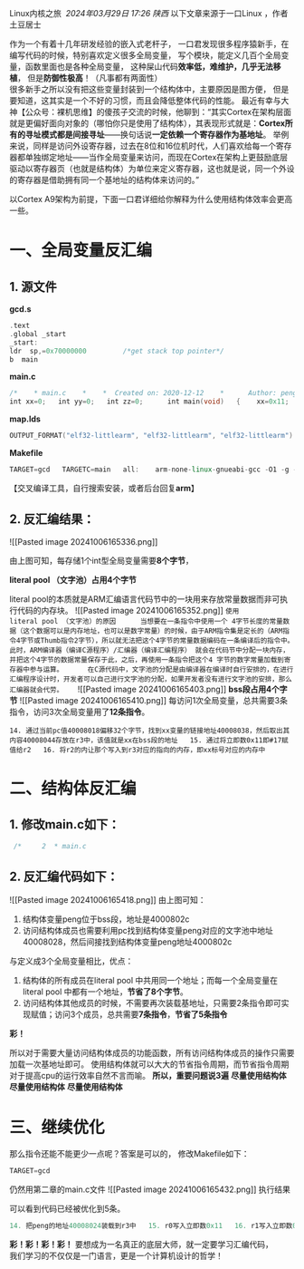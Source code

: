 Linux内核之旅
 _2024年03月29日 17:26_ _陕西_
以下文章来源于一口Linux ，作者土豆居士

作为一个有着十几年研发经验的嵌入式老杆子，
一口君发现很多程序猿新手，在编写代码的时候，特别喜欢定义很多全局变量，
写个模块，能定义几百个全局变量，函数里面也是各种全局变量，
这种屎山代码**效率低，难维护，几乎无法移植**，
但是**防御性极高**！（凡事都有两面性）  
很多新手之所以没有把这些变量封装到一个结构体中，主要原因是图方便，
但是要知道，这其实是一个不好的习惯，而且会降低整体代码的性能。
最近有幸与大神【公众号：裸机思维】的傻孩子交流的时候，他聊到：“其实Cortex在架构层面就是更偏好面向对象的（哪怕你只是使用了结构体），其表现形式就是：**Cortex所有的寻址模式都是间接寻址**——换句话说**一定依赖一个寄存器作为基地址**。
举例来说，同样是访问外设寄存器，过去在8位和16位机时代，人们喜欢给每一个寄存器都单独绑定地址——当作全局变量来访问，而现在Cortex在架构上更鼓励底层驱动以寄存器页（也就是结构体）为单位来定义寄存器，这也就是说，同一个外设的寄存器是借助拥有同一个基地址的结构体来访问的。”

以Cortex A9架构为前提，下面一口君详细给你解释为什么使用结构体效率会更高一些。
# 一、全局变量反汇编

## 1. 源文件

**gcd.s**
```cpp
.text
.global _start
_start:
ldr  sp,=0x70000000         /*get stack top pointer*/
b  main   
```
**main.c**
```cpp
/*    * main.c    *    *  Created on: 2020-12-12    *      Author: pengdan    */   
int xx=0;   int yy=0;   int zz=0;      int main(void)   {    xx=0x11;    yy=0x22;    zz=0x33;       while(1);       return 0;   }   
```
**map.lds**
```cpp
OUTPUT_FORMAT("elf32-littlearm", "elf32-littlearm", "elf32-littlearm")   /*OUTPUT_FORMAT("elf32-arm", "elf32-arm", "elf32-arm")*/   OUTPUT_ARCH(arm)   ENTRY(_start)   SECTIONS   {    . = 0x40008000;    . = ALIGN(4);    .text      :    {     gcd.o(.text)     *(.text)    }    . = ALIGN(4);       .rodata :     { *(.rodata) }       . = ALIGN(4);       .data :     { *(.data) }       . = ALIGN(4);       .bss :        { *(.bss) }   }   
```
**Makefile**
```cpp
TARGET=gcd   TARGETC=main   all:    arm-none-linux-gnueabi-gcc -O1 -g -c -o $(TARGETC).o  $(TARGETC).c    arm-none-linux-gnueabi-gcc -O1 -g -c -o $(TARGET).o $(TARGET).s    arm-none-linux-gnueabi-gcc -O1 -g -S -o $(TARGETC).s  $(TARGETC).c    arm-none-linux-gnueabi-ld $(TARGETC).o $(TARGET).o -Tmap.lds  -o  $(TARGET).elf     arm-none-linux-gnueabi-objcopy -O binary -S $(TARGET).elf $(TARGET).bin    arm-none-linux-gnueabi-objdump -D $(TARGET).elf > $(TARGET).dis      clean:    rm -rf *.o *.elf *.dis *.bin   
```
【交叉编译工具，自行搜索安装，或者后台回复**arm**】

## 2. 反汇编结果：
![[Pasted image 20241006165336.png]]

由上图可知，每存储1个int型全局变量需要**8个字节**，

**literal pool （文字池）占用4个字节**

literal pool的本质就是ARM汇编语言代码节中的一块用来存放常量数据而非可执行代码的内存块。
![[Pasted image 20241006165352.png]]
`使用literal pool （文字池）的原因      当想要在一条指令中使用一个 4字节长度的常量数据（这个数据可以是内存地址，也可以是数字常量）的时候，由于ARM指令集是定长的（ARM指令4字节或Thumb指令2字节），所以就无法把这个4字节的常量数据编码在一条编译后的指令中。此时，ARM编译器（编译C源程序）/汇编器（编译汇编程序） 就会在代码节中分配一块内存，并把这个4字节的数据常量保存于此，之后，再使用一条指令把这个4 字节的数字常量加载到寄存器中参与运算。      在C源代码中，文字池的分配是由编译器在编译时自行安排的，在进行汇编程序设计时，开发者可以自己进行文字池的分配，如果开发者没有进行文字池的安排，那么汇编器就会代劳。   `
![[Pasted image 20241006165403.png]]
**bss段占用4个字节**
![[Pasted image 20241006165410.png]]
每访问1次全局变量，总共需要3条指令，访问3次全局变量用了**12条指令**。

`14. 通过当前pc值40008018偏移32个字节，找到xx变量的链接地址40008038，然后取出其内容40008044存放在r3中，该值就是xx在bss段的地址   15. 通过将立即数0x11即#17赋值给r2   16. 将r2的内让那个写入到r3对应的指向的内存，即xx标号对应的内存中   `

# 二、结构体反汇编

## 1. 修改main.c如下：
```cpp
 /*     2  * main.c                                                                3  *     4  *  Created on: 2020-12-12     5  *      Author: 一口Linux     6  */     7 struct     8 {     9     int xx;    10     int yy;    11     int zz;    12 }peng;    13 int main(void)    14 {    15     peng.xx=0x11;    16     peng.yy=0x22;    17     peng.zz=0x33;    18     19     while(1);    20     return 0;    21 }
```
## 2. 反汇编代码如下：
![[Pasted image 20241006165418.png]]
由上图可知：

1. 结构体变量peng位于bss段，地址是4000802c
2. 访问结构体成员也需要利用pc找到结构体变量peng对应的文字池中地址40008028，然后间接找到结构体变量peng地址4000802c

与定义成3个全局变量相比，优点：

1. 结构体的所有成员在literal pool 中共用同一个地址；而每一个全局变量在literal pool 中都有一个地址，**节省了8个字节**。
2. 访问结构体其他成员的时候，不需要再次装载基地址，只需要2条指令即可实现赋值；访问3个成员，总共需要**7条指令**，**节省了5条指令**

**彩！**

所以对于需要大量访问结构体成员的功能函数，所有访问结构体成员的操作只需要加载一次基地址即可。
使用结构体就可以大大的节省指令周期，而节省指令周期对于提高cpu的运行效率自然不言而喻。
**所以，重要问题说3遍**
**尽量使用结构体** **尽量使用结构体** **尽量使用结构体**

# 三、继续优化

那么指令还能不能更少一点呢？答案是可以的， 修改Makefile如下：
```cpp
TARGET=gcd                                                                                   TARGETC=main   all:        arm-none-linux-gnueabi-gcc -Os   -lto -g -c -o $(TARGETC).o  $(TARGETC).c        arm-none-linux-gnueabi-gcc -Os  -lto -g -c -o $(TARGET).o $(TARGET).s        arm-none-linux-gnueabi-gcc -Os  -lto -g -S -o $(TARGETC).s  $(TARGETC).c        arm-none-linux-gnueabi-ld   $(TARGETC).o    $(TARGET).o -Tmap.lds  -o  $(TARGET).elf        arm-none-linux-gnueabi-objcopy -O binary -S $(TARGET).elf $(TARGET).bin        arm-none-linux-gnueabi-objdump -D $(TARGET).elf > $(TARGET).dis   clean:        rm -rf *.o *.elf *.dis *.bin   
```
仍然用第二章的main.c文件
![[Pasted image 20241006165432.png]]
执行结果

可以看到代码已经被优化到5条。
```cpp
14. 把peng的地址40008024装载到r3中   15. r0写入立即数0x11   16. r1写入立即数0x22   17. r0写入立即数0x33   18. 通过stm指令将r0、r1、r2的值顺序写入到40008024内存中   
```
**彩！彩！彩！彩！**
要想成为一名真正的底层大师，就一定要学习汇编代码，  
我们学习的不仅仅是一门语言，更是一个计算机设计的哲学！
